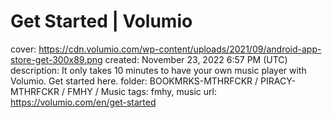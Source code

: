 # Get Started | Volumio

cover: https://cdn.volumio.com/wp-content/uploads/2021/09/android-app-store-get-300x89.png
created: November 23, 2022 6:57 PM (UTC)
description: It only takes 10 minutes to have your own music player with Volumio. Get started here.
folder: BOOKMRKS-MTHRFCKR / PIRACY-MTHRFCKR / FMHY / Music
tags: fmhy, music
url: https://volumio.com/en/get-started
